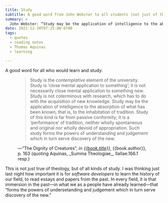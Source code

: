 ```yaml
---
title: Study
subtitle: A good word from John Webster to all students (not just of theology).
summary: >
  John Webster: “Study may be the application of intelligence to the absorption of what has been known, that is, to the inhabitation of tradition.… Such study forms the powers of understanding and judgement which in turn serve discovery of the new.”
date: 2021-12-30T07:25:00-0700
tags:
  - quotes
  - reading notes
  - Thomas Aquinas
  - learning

---
```


A good word for all who would learn and study:

<figure class='quotation'>

> Study is the *contemplative* element of the university. Study is ‘close mental application to something’; it is not necessarily close mental application to something *new*. Study is not coterminous with research, which has to do with the acquisition of new knowledge. Study may be the application of intelligence to the absorption of what has been known, that is, to the inhabitation of tradition. Study of this kind is far from passive conformity; it is a ‘performance’ of tradition, neither wholly spontaneous and original nor wholly devoid of appropriation. Such study forms the powers of understanding and judgement which in turn serve discovery of the new.

<figcaption>—“The Dignity of Creatures”, in <a href="{{book.link}}"><cite>{{book.title}}</cite></a>, {{book.author}}, p. 163 (quoting Aquinas, _Summa Theologiae_, IIaIIae.166.1 resp.)</figcaption>

</figure>

This is not just true of theology, but of all kinds of study. I was thinking just last night how important it is for *software developers* to learn the history of our field, to read essays and papers from the past. In every field, it is that immersion in the past—in what we as a people have already learned—that “forms the powers of undersetanding and judgement which in turn serve discovery of the new.”
